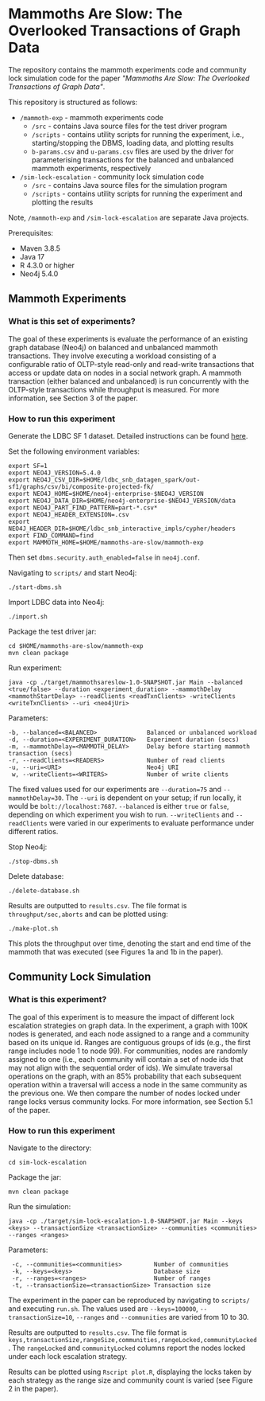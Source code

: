 # Mammoths Are Slow: The Overlooked Transactions of Graph Data

The repository contains the mammoth experiments code and community lock simulation code for the paper _"Mammoths Are Slow: The Overlooked Transactions of Graph Data"_.

This repository is structured as follows:

* `/mammoth-exp` - mammoth experiments code 
    * `/src` - contains Java source files for the test driver program
    * `/scripts` - contains utility scripts for running the experiment, i.e., starting/stopping the DBMS, loading data, and plotting results 
    * `b-params.csv` and `u-params.csv` files are used by the driver for parameterising transactions for the balanced and unbalanced mammoth experiments, respectively 
* `/sim-lock-escalation` - community lock simulation code
    * `/src` - contains Java source files for the simulation program
    * `/scripts` - contains utility scripts for running the experiment and plotting the results

Note, `/mammoth-exp` and `/sim-lock-escalation` are separate Java projects.

Prerequisites:
* Maven 3.8.5
* Java 17
* R 4.3.0 or higher 
* Neo4j 5.4.0

## Mammoth Experiments

### What is this set of experiments?

The goal of these experiments is evaluate the performance of an existing graph database (Neo4j) on balanced and unbalanced mammoth transactions. 
They involve executing a workload consisting of a configurable ratio of OLTP-style read-only and read-write transactions that access or update data on nodes in a social network graph. 
A mammoth transaction (either balanced and unbalanced) is run concurrently with the OLTP-style transactions while throughput is measured.
For more information, see Section 3 of the paper.

### How to run this experiment

Generate the LDBC SF 1 dataset. Detailed instructions can be found [here](https://github.com/ldbc/ldbc_snb_datagen_spark/).

Set the following environment variables:
```
export SF=1
export NEO4J_VERSION=5.4.0
export NEO4J_CSV_DIR=$HOME/ldbc_snb_datagen_spark/out-sf1/graphs/csv/bi/composite-projected-fk/
export NEO4J_HOME=$HOME/neo4j-enterprise-$NEO4J_VERSION
export NEO4J_DATA_DIR=$HOME/neo4j-enterprise-$NEO4J_VERSION/data
export NEO4J_PART_FIND_PATTERN=part-*.csv*
export NEO4J_HEADER_EXTENSION=.csv
export NEO4J_HEADER_DIR=$HOME/ldbc_snb_interactive_impls/cypher/headers
export FIND_COMMAND=find
export MAMMOTH_HOME=$HOME/mammoths-are-slow/mammoth-exp
```

Then set `dbms.security.auth_enabled=false` in `neo4j.conf`.

Navigating to `scripts/` and start Neo4j:
```
./start-dbms.sh
```

Import LDBC data into Neo4j:
```
./import.sh
```

Package the test driver jar:
```
cd $HOME/mammoths-are-slow/mammoth-exp
mvn clean package 
```

Run experiment: 
```
java -cp ./target/mammothsareslow-1.0-SNAPSHOT.jar Main --balanced <true/false> --duration <experiment_duration> --mammothDelay <mammothStartDelay> --readClients <readTxnClients> -writeClients <writeTxnClients> --uri <neo4jUri>
```

Parameters:
```
-b, --balanced=<BALANCED>              Balanced or unbalanced workload
-d, --duration=<EXPERIMENT_DURATION>   Experiment duration (secs)
-m, --mammothDelay=<MAMMOTH_DELAY>     Delay before starting mammoth transaction (secs)
-r, --readClients=<READERS>            Number of read clients
-u, --uri=<URI>                        Neo4j URI
 w, --writeClients=<WRITERS>           Number of write clients
```

The fixed values used for our experiments are `--duration=75` and `--mammothDelay=30`. The `--uri` is dependent on your setup; if run locally, it would be `bolt://localhost:7687`. 
`--balanced` is either `true` or `false`, depending on which experiment you wish to run. 
`--writeClients` and `--readClients` were varied in our experiments to evaluate performance under different ratios.

Stop Neo4j:
```
./stop-dbms.sh
```

Delete database:
```
./delete-database.sh
```

Results are outputted to `results.csv`. The file format is `throughput/sec,aborts` and can be plotted using:
```
./make-plot.sh
```
This plots the throughput over time, denoting the start and end time of the mammoth that was executed (see Figures 1a and 1b in the paper).


## Community Lock Simulation 

### What is this experiment?

The goal of this experiment is to measure the impact of different lock escalation strategies on graph data.
In the experiment, a graph with 100K nodes is generated, and each node assigned to a range and a community based on its unique id.
Ranges are contiguous groups of ids (e.g., the first range includes node 1 to node 99). 
For communities, nodes are randomly assigned to one (i.e., each community will contain a set of node ids that may not align with the sequential order of ids). 
We simulate traversal operations on the graph, with an 85% probability that each subsequent operation within a traversal  will access a node in the same community as the previous one. 
We then compare the number of nodes locked under range locks versus community locks. 
For more information, see Section 5.1 of the paper.

### How to run this experiment

Navigate to the directory:
```
cd sim-lock-escalation 
```

Package the jar:
```
mvn clean package
```
 
Run the simulation:
```
java -cp ./target/sim-lock-escalation-1.0-SNAPSHOT.jar Main --keys <keys> --transactionSize <transactionSize> --communities <communities> --ranges <ranges>
```

Parameters:
```
 -c, --communities=<communities>         Number of communities
 -k, --keys=<keys>                       Database size
 -r, --ranges=<ranges>                   Number of ranges
 -t, --transactionSize=<transactionSize> Transaction size
```

The experiment in the paper can be reproduced by navigating to `scripts/` and executing `run.sh`. 
The values used are `--keys=100000`, `--transactionSize=10`, `--ranges` and `--communities` are varied from 10 to 30.

Results are outputted to `results.csv`. The file format is `keys,transactionSize,rangeSize,communities,rangeLocked,communityLocked`. 
The `rangeLocked` and `communityLocked` columns report the nodes locked under each lock escalation strategy.

Results can be plotted using `Rscript plot.R`, displaying the locks taken by each strategy as the range size and community count is varied (see Figure 2 in the paper).


